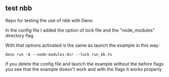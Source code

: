 test nbb
-----

Repo for testing the use of nbb with Deno

In the config file I added the option of lock file and the "node_modules" directory flag

With that options activated is the same as launch the example in this way:

`deno run -A --node-modules-dir --lock run_bb.ts`

if you delete the config file and launch the example without the before flags you see that the example doesn't work and with the flags it works properly

